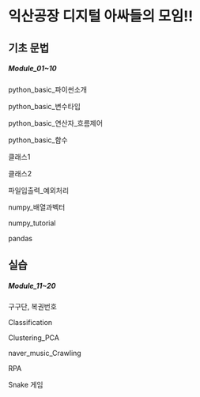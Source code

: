 # 익산공장 디지털 아싸들의 모임!!

## 기초 문법
##### Module_01~10

python_basic_파이썬소개

python_basic_변수타입

python_basic_연산자_흐름제어

python_basic_함수

클래스1

클래스2

파일입출력_예외처리

numpy_배열과벡터

numpy_tutorial

pandas

## 실습
##### Module_11~20

구구단, 복권번호

Classification

Clustering_PCA

naver_music_Crawling

RPA

Snake 게임
